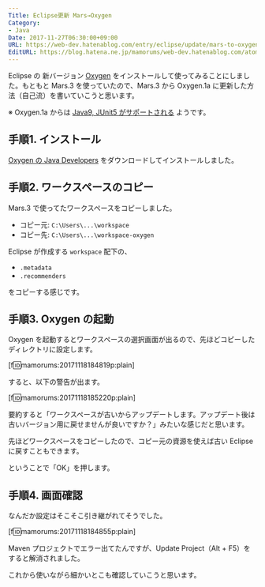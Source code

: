```yaml
---
Title: Eclipse更新 Mars→Oxygen
Category:
- Java
Date: 2017-11-27T06:30:00+09:00
URL: https://web-dev.hatenablog.com/entry/eclipse/update/mars-to-oxygen
EditURL: https://blog.hatena.ne.jp/mamorums/web-dev.hatenablog.com/atom/entry/8599973812318909695
---
```


Eclipse の 新バージョン [Oxygen](https://www.eclipse.org/oxygen/) をインストールして使ってみることにしました。もともと Mars.3 を使っていたので、Mars.3 から Oxygen.1a に更新した方法（自己流）を書いていこうと思います。

※ Oxygen.1a からは [Java9, JUnit5 がサポートされる](https://www.eclipse.org/eclipse/news/4.7/) ようです。


## 手順1. インストール
[Oxygen の Java Developers](https://www.eclipse.org/downloads/eclipse-packages/) をダウンロードしてインストールしました。


## 手順2. ワークスペースのコピー
Mars.3 で使ってたワークスペースをコピーしました。

- コピー元: `C:\Users\...\workspace`
- コピー先: `C:\Users\...\workspace-oxygen`

Eclipse が作成する `workspace` 配下の、

- `.metadata`
- `.recommenders`

をコピーする感じです。


## 手順3. Oxygen の起動
Oxygen を起動するとワークスペースの選択画面が出るので、先ほどコピーしたディレクトリに設定します。

[f:id:mamorums:20171118184819p:plain]

すると、以下の警告が出ます。

[f:id:mamorums:20171118185220p:plain]

要約すると「ワークスペースが古いからアップデートします。アップデート後は古いバージョン用に戻せませんが良いですか？」みたいな感じだと思います。

先ほどワークスペースをコピーしたので、コピー元の資源を使えば古い Eclipse に戻すこともできます。

ということで「OK」を押します。


## 手順4. 画面確認
なんだか設定はそこそこ引き継がれてそうでした。

[f:id:mamorums:20171118184855p:plain]

Maven プロジェクトでエラー出てたんですが、Update Project（Alt + F5）をすると解消されました。

これから使いながら細かいとこも確認していこうと思います。
